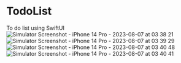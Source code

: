 # TodoList
To do list using SwiftUI
![Simulator Screenshot - iPhone 14 Pro - 2023-08-07 at 03 38 21](https://github.com/moxie99/TodoList/assets/8932275/7c226ed5-46c1-4249-9fd0-dc1511e29a06)
![Simulator Screenshot - iPhone 14 Pro - 2023-08-07 at 03 39 29](https://github.com/moxie99/TodoList/assets/8932275/92f9e0be-e9e7-4127-8589-5b477cca812a)
![Simulator Screenshot - iPhone 14 Pro - 2023-08-07 at 03 40 48](https://github.com/moxie99/TodoList/assets/8932275/7eddb357-3d32-4815-82af-2a92aa4d3531)
![Simulator Screenshot - iPhone 14 Pro - 2023-08-07 at 03 40 41](https://github.com/moxie99/TodoList/assets/8932275/9f1e2701-6eb7-49fd-8f8e-fd05e1d836c4)
